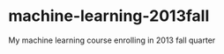 machine-learning-2013fall
=========================

My machine learning course enrolling in 2013 fall quarter
